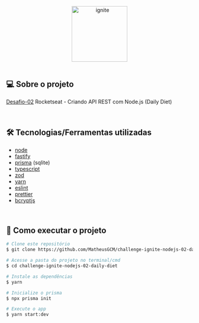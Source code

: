 <div align="center">
  <img alt="ignite" src="https://repository-images.githubusercontent.com/341683746/42e1ab80-77af-11eb-9e07-47f9e46b3e6e" height="150"/>
</div>

<br/>

## 💻 Sobre o projeto

[Desafio-02] Rocketseat - Criando API REST com Node.js (Daily Diet) 

<br/>

## 🛠 Tecnologias/Ferramentas utilizadas

- [node]
- [fastify]
- [prisma] (sqlite)
- [typescript]
- [zod]
- [yarn]
- [eslint]
- [prettier]
- [bcryptjs]


<br/>

## 🚀 Como executar o projeto

```bash
# Clone este repositório
$ git clone https://github.com/MatheusGCM/challenge-ignite-nodejs-02-daily-diet.git

# Acesse a pasta do projeto no terminal/cmd
$ cd challenge-ignite-nodejs-02-daily-diet

# Instale as dependências
$ yarn

# Inicialize o prisma
$ npx prisma init

# Execute o app
$ yarn start:dev
```

[node]: https://nodejs.org/en
[fastify]:https://fastify.dev/
[bcryptjs]: https://github.com/dcodeIO/bcrypt.js
[prisma]: https://www.prisma.io/
[typescript]: https://www.typescriptlang.org/
[yarn]: https://yarnpkg.com/
[zod]: https://zod.dev/
[eslint]: https://marketplace.visualstudio.com/items?itemName=dbaeumer.vscode-eslint
[prettier]: https://marketplace.visualstudio.com/items?itemName=esbenp.prettier-vscode
[Desafio-02]: https://efficient-sloth-d85.notion.site/Desafio-02-be7cdb37aaf74ba898bc6336427fa410
